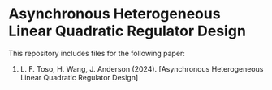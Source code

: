 # Asynchronous Heterogeneous Linear Quadratic Regulator Design

This repository includes files for the following paper:

1) L. F. Toso, H. Wang, J. Anderson (2024). [Asynchronous Heterogeneous Linear Quadratic Regulator Design]

